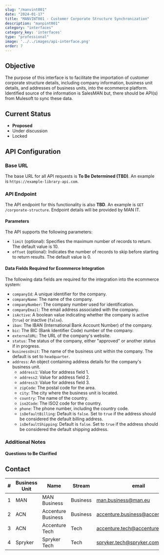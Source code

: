 ```yaml
---
slug: "/manvint001"
date: "2024-01-17"
title: "MANVINT001 - Customer Corporate Structure Synchronization"
description: "manpint001"
category: "interfaces"
category_key: 'interfaces'
type: "professional"
image: '../../images/api-interface.png'
order: 7
---
```


## Objective

The purpose of this interface is to facilitate the importation of customer corporate structure details, including company information, business unit details, and addresses of business units, into the ecommerce platform. Identified source of the information is SalesMAN but, there should be API(s) from Mulesoft to sync these data.

## Current Status

- **Proposed**
- Under discussion
- Locked

## API Configuration

### Base URL

The base URL for all API requests is **To Be Determined (TBD)**. An example is `https://example-library-api.com`.

### API Endpoint

The API endpoint for this functionality is also **TBD**. An example is `GET /corporate-structure`. Endpoint details will be provided by MAN IT.

#### Parameters

The API supports the following parameters:

- `limit` (optional): Specifies the maximum number of records to return. The default value is 10.
- `offset` (optional): Indicates the number of records to skip before starting to return results. The default value is 0.

#### Data Fields Required for Ecommerce Integration

The following data fields are required for the integration into the ecommerce system:

- `companyId`: A unique identifier for the company.
- `companyName`: The name of the company.
- `companyNumber`: The company number used for identification.
- `companyEmail`: The email address associated with the company.
- `isActive`: A boolean value indicating whether the company is active (`true`) or inactive (`false`).
- `iban`: The IBAN (International Bank Account Number) of the company.
- `bic`: The BIC (Bank Identifier Code) number of the company.
- `externalURL`: The URL of the company's website.
- `status`: The status of the company, either "approved" or another status if in progress.
- `businessUnit`: The name of the business unit within the company. The default is set to `headquarter`.
- `address`: An object containing address details for the company's business unit.
  - `address1`: Value for address field 1.
  - `address2`: Value for address field 2.
  - `address3`: Value for address field 3.
  - `zipCode`: The postal code for the area.
  - `city`: The city where the business unit is located.
  - `country`: The name of the country.
  - `iso2Code`: The ISO2 code for the country.
  - `phone`: The phone number, including the country code.
  - `isDefaultBilling`: Default is `false`. Set to `true` if the address should be considered the default billing address.
  - `isDefaultShipping`: Default is `false`. Set to `true` if the address should be considered the default shipping address.

### Additional Notes

#### Questions to Be Clarified

## Contact

|#|Business Unit|Name|Stream|email|
|---|---|---|---|---|
|1|MAN|MAN Business|Business|<man.business@man.eu>
|2|ACN|Accenture Business|Business|<accenture.business@accenture.com>
|3|ACN|Accenture Tech|Tech|<accenture.tech@accenture.com>
|4|Spryker|Spryker Tech|Tech|<spryker.tech@spryker.com>
